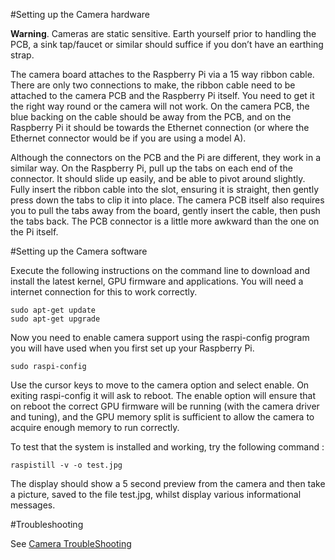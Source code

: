 #Setting up the Camera hardware


**Warning**. Cameras are static sensitive. Earth yourself prior to handling the PCB, a sink tap/faucet or similar should suffice if you don’t have an earthing strap.

The camera board attaches to the Raspberry Pi via a 15 way ribbon cable. There are only two connections to make, the ribbon cable need to be attached to the camera PCB and the Raspberry Pi itself. You need to get it the right way round or the camera will not work. On the camera PCB, the blue backing on the cable should be away from the PCB, and on the Raspberry Pi it should be towards the Ethernet connection (or where the Ethernet connector would be if you are using a model A).

Although the connectors on the PCB and the Pi are different, they work in a similar way. On the Raspberry Pi, pull up the tabs on each end of the connector. It should slide up easily, and be able to pivot around slightly. Fully insert the ribbon cable into the slot, ensuring it is straight, then gently press down the tabs to clip it into place. The camera PCB itself also requires you to pull the tabs away from the board, gently insert the cable, then push the tabs back. The PCB connector is a little more awkward than the one on the Pi itself. 

#Setting up the Camera software

Execute the following instructions on the command line to download and install the latest kernel,  GPU firmware and applications. You will need a internet connection for this to work correctly.
```
sudo apt-get update
sudo apt-get upgrade
```
Now you need to enable camera support using the raspi-config program you will have used when you first set up your Raspberry Pi.
```
sudo raspi-config
```
Use the cursor keys to move to the camera option and select enable. On exiting raspi-config it will ask to reboot. The enable option will ensure that on reboot the correct GPU firmware will be running (with the camera driver and tuning), and the GPU memory split is sufficient to allow the camera to acquire enough memory to run correctly. 

To test that the system is installed and working, try the following command : 
```
raspistill -v -o test.jpg
```
The display should show a 5 second preview from the camera and then take a picture, saved to the file test.jpg, whilst display various informational messages.

#Troubleshooting

See [Camera TroubleShooting](../../../blob/master/troubleshooting/hardware/camera.md)
